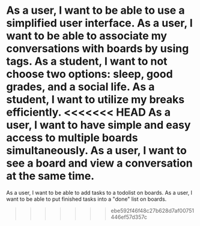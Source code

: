 As a user, I want to be able to use a simplified user interface.
As a user, I want to be able to associate my conversations with
boards by using tags.
As a student, I want to not choose two options: sleep, good grades, and a social life.
As a student, I want to utilize my breaks efficiently.
<<<<<<< HEAD
As a user, I want to have simple and easy access to multiple boards simultaneously.
As a user, I want to see a board and view a conversation at the same time.
=======
As a user, I want to be able to add tasks to a todolist on boards.
As a user, I want to be able to put finished tasks into a "done" list on boards.
>>>>>>> ebe592f46f48c27b628d7af00751446ef57d357c
